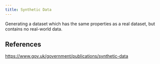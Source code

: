 ```yaml
---
title: Synthetic Data
---
```


Generating a dataset which has the same properties as a real dataset, but contains no real-world data.

## References

<https://www.gov.uk/government/publications/synthetic-data>